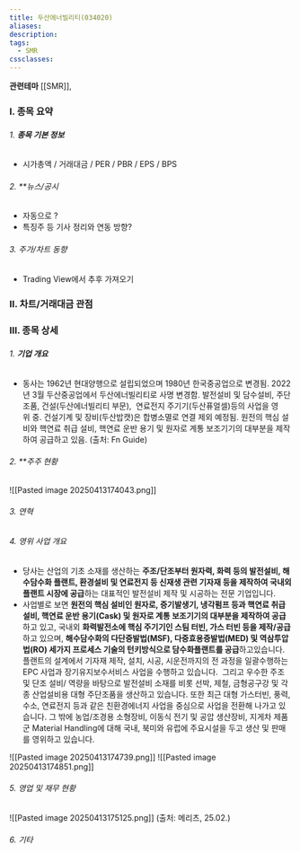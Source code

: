 ```yaml
---
title: 두산에너빌리티(034020)
aliases: 
description: 
tags:
  - SMR
cssclasses:
---
```

**관련테마**
[[SMR]],

### Ⅰ. 종목 요약
###### 1. **종목 기본 정보**
- 시가총액 / 거래대금 / PER / PBR / EPS / BPS

###### 2. **뉴스/공시
- 자동으로 ?
- 특징주 등 기사 정리와 연동 방향?

###### 3. 주가/차트 동향
- Trading View에서 추후 가져오기

### Ⅱ. 차트/거래대금 관점

### Ⅲ. 종목 상세
###### 1. **기업 개요**
- 동사는 1962년 현대양행으로 설립되었으며 1980년 한국중공업으로 변경됨. 2022년 3월 두산중공업에서 두산에너빌리티로 사명 변경함. 발전설비 및 담수설비, 주단조품, 건설(두산에너빌리티 부문),  연료전지 주기기(두산퓨얼셀)등의 사업을 영위 중. 건설기계 및 장비(두산밥캣)은 합병소멸로 연결 제외 예정됨. 원전의 핵심 설비와 핵연료 취급 설비, 핵연료 운반 용기 및 원자로 계통 보조기기의 대부분을 제작하여 공급하고 있음.
  (출처: Fn Guide)

###### 2. **주주 현황
![[Pasted image 20250413174043.png]]
###### 3. 연혁

###### 4. 영위 사업 개요
- 당사는 산업의 기초 소재를 생산하는 **주조/단조부터 원자력, 화력 등의 발전설비, 해수담수화 플랜트, 환경설비 및 연료전지 등 신재생 관련 기자재 등을 제작하여 국내외 플랜트 시장에 공급**하는 대표적인 발전설비 제작 및 시공하는 전문 기업입니다.  
- 사업별로 보면 **원전의 핵심 설비인 원자로, 증기발생기, 냉각펌프 등과 핵연료 취급 설비, 핵연료 운반 용기(Cask) 및 원자로 계통 보조기기의 대부분을 제작하여 공급**하고 있고, 국내외 **화력발전소에 핵심 주기기인 스팀 터빈, 가스 터빈 등을 제작/공급**하고 있으며, **해수담수화의 다단증발법(MSF), 다중효용증발법(MED) 및 역삼투압법(RO) 세가지 프로세스 기술의 턴키방식으로 담수화플랜트를 공급**하고있습니다. 플랜트의 설계에서 기자재 제작, 설치, 시공, 시운전까지의 전 과정을 일괄수행하는 EPC 사업과 장기유지보수서비스 사업을 수행하고 있습니다.  그리고 우수한 주조 및 단조 설비/ 역량을 바탕으로 발전설비 소재를 비롯 선박, 제철, 금형공구강 및 각종 산업설비용 대형 주단조품을 생산하고 있습니다. 또한 최근 대형 가스터빈, 풍력, 수소, 연료전지 등과 같은 친환경에너지 사업을 중심으로 사업을 전환해 나가고 있습니다. 그 밖에 농업/조경용 소형장비, 이동식 전기 및 공압 생산장비, 지게차 제품군 Material Handling에 대해 국내, 북미와 유럽에 주요시설을 두고 생산 및 판매를 영위하고 있습니다.

![[Pasted image 20250413174739.png]]
![[Pasted image 20250413174851.png]]


###### 5. 영업 및 재무 현황
![[Pasted image 20250413175125.png]]
(출처: 메리츠, 25.02.)

###### 6. 기타 